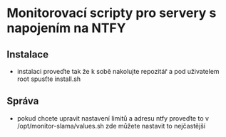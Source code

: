 # Monitorovací scripty pro servery s napojením na NTFY
## Instalace
- instalaci proveďte tak že k sobě nakolujte repozitář a pod uživatelem root spusťte install.sh

## Správa
- pokud chcete upravit nastavení limitů a adresu ntfy proveďte to v /opt/monitor-slama/values.sh zde můžete nastavit to nejčastější
